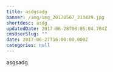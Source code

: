 ```yaml
---
title: asdgsadg
banner: /img/img_20170507_213429.jpg
shortdesc: asdg
updatedDate: 2017-06-28T08:05:04.704Z
cmsUserSlug: ""
date: 2017-06-27T16:00:00.000Z
categories: null
---
```


asgsadg
